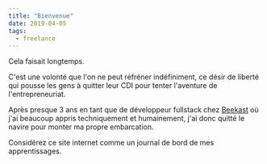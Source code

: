 ```yaml
---
title: "Bienvenue"
date: 2019-04-05
tags:
  - freelance
---
```


Cela faisait longtemps.

C'est une volonté que l'on ne peut réfréner indéfiniment, ce désir de liberté qui pousse les gens à quitter leur CDI pour tenter l'aventure de l'entrepreneuriat.

Après presque 3 ans en tant que de développeur fullstack chez [Beekast](https://www.beekast.com/) où j'ai beaucoup appris techniquement et humainement, j'ai donc quitté le navire pour monter ma propre embarcation.

Considérez ce site internet comme un journal de bord de mes apprentissages.
